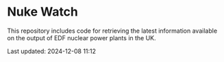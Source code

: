 # Nuke Watch

This repository includes code for retrieving the latest information available on the output of EDF nuclear power plants in the UK.

Last updated: 2024-12-08 11:12